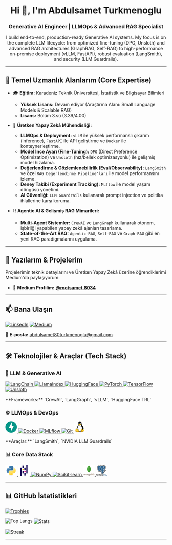 <h1 align="center">Hi 👋, I'm Abdulsamet Turkmenoglu</h1>
<h3 align="center">Generative AI Engineer | LLMOps & Advanced RAG Specialist</h3>

<p align="center">
  I build end-to-end, production-ready Generative AI systems. My focus is on the complete LLM lifecycle: from optimized fine-tuning (DPO, Unsloth) and advanced RAG architectures (GraphRAG, Self-RAG) to high-performance on-premise deployment (vLLM, FastAPI), robust evaluation (LangSmith), and security (LLM Guardrails).
</p>

---

## 🚀 Temel Uzmanlık Alanlarım (Core Expertise)

- 🎓 **Eğitim:** Karadeniz Teknik Üniversitesi, İstatistik ve Bilgisayar Bilimleri
  - **Yüksek Lisans:** Devam ediyor (Araştırma Alanı: Small Language Models & Scalable RAG)
  - **Lisans:** Bölüm 3.sü (3.39/4.00)

- 🤖 **Üretken Yapay Zekâ Mühendisliği:**
  - **LLMOps & Deployment:** `vLLM` ile yüksek performanslı çıkarım (inference), `FastAPI` ile API geliştirme ve `Docker` ile konteynerleştirme.
  - **Model İnce Ayarı (Fine-Tuning):** `DPO` (Direct Preference Optimization) ve `Unsloth` (hız/bellek optimizasyonlu) ile gelişmiş model hizalama.
  - **Değerlendirme & Gözlemlenebilirlik (Eval/Observability):** `LangSmith` ve özel `RAG Değerlendirme Pipeline'ları` ile model performansını izleme.
  - **Deney Takibi (Experiment Tracking):** `MLflow` ile model yaşam döngüsü yönetimi.
  - **AI Güvenliği:** `LLM Guardrails` kullanarak prompt injection ve politika ihlallerine karşı koruma.

- ⛓️ **Agentic AI & Gelişmiş RAG Mimarileri:**
  - **Multi-Agent Sistemler:** `CrewAI` ve `LangGraph` kullanarak otonom, işbirliği yapabilen yapay zekâ ajanları tasarlama.
  - **State-of-the-Art RAG:** `Agentic-RAG`, `Self-RAG` ve `Graph-RAG` gibi en yeni RAG paradigmalarını uygulama.

---

## 📝 Yazılarım & Projelerim

Projelerimin teknik detaylarını ve Üretken Yapay Zekâ üzerine öğrendiklerimi Medium'da paylaşıyorum:
- 📄 **Medium Profilim:** [**@rootsamet.8034**](https://medium.com/@rootsamet.8034)

---

## 📫 Bana Ulaşın

<p align="left">
  <a href="https://www.linkedin.com/in/abdulsamet-turkmenoglu" target="_blank">
    <img align="center" src="https://raw.githubusercontent.com/rahuldkjain/github-profile-readme-generator/master/src/images/icons/Social/linked-in-alt.svg" alt="LinkedIn" height="30" width="40" />
  </a>
  <a href="https://medium.com/@rootsamet.8034" target="_blank">
    <img align="center" src="https://raw.githubusercontent.com/rahuldkjain/github-profile-readme-generator/master/src/images/icons/Social/medium.svg" alt="Medium" height="30" width="40" />
  </a>
</p>

📧 **E-posta:** abdulsamet80turkmenoglu@gmail.com

---

## 🛠️ Teknolojiler & Araçlar (Tech Stack)

### 🤖 LLM & Generative AI
<p>
  <a href="https://www.langchain.com/" target="_blank">
    <img src="https://avatars.githubusercontent.com/u/120680658?s=200&v=4" width="36" height="36" alt="LangChain" />
  </a>
  <a href="https://www.llamaindex.ai/" target="_blank">
    <img src="https://avatars.githubusercontent.com/u/120197258?s=200&v=4" width="36" height="36" alt="LlamaIndex" />
  </a>
  <a href="https://huggingface.co/" target="_blank">
    <img src="https://huggingface.co/front/assets/huggingface_logo-noborder.svg" width="36" height="36" alt="HuggingFace" />
  </a>
  <a href="https://pytorch.org/" target="_blank">
    <img src="https://www.vectorlogo.zone/logos/pytorch/pytorch-icon.svg" width="36" height="36" alt="PyTorch" />
  </a>
  <a href="https://www.tensorflow.org" target="_blank">
    <img src="https://www.vectorlogo.zone/logos/tensorflow/tensorflow-icon.svg" width="36" height="36" alt="TensorFlow" />
  </a>
  <a href="httpshttps://github.com/unslothai/unsloth" target="_blank">
    <img src="https://user-images.githubusercontent.com/10042095/279432432-8d7536c6-2347-49e5-bfc3-f3c5f47c8c6a.png" width="36" height="36" alt="Unsloth" />
  </a>
</p>
**Frameworks:** `CrewAI`, `LangGraph`, `vLLM`, `HuggingFace TRL`

### ⚙️ LLMOps & DevOps
<p>
  <a href="https://fastapi.tiangolo.com/" target="_blank">
    <img src="https://raw.githubusercontent.com/devicons/devicon/master/icons/fastapi/fastapi-original.svg" width="36" height="36" alt="FastAPI" />
  </a>
  <a href="https://www.docker.com/" target="_blank">
    <img src="https://www.vectorlogo.zone/logos/docker/docker-icon.svg" width="36" height="36" alt="Docker" />
  </a>
  <a href="https://mlflow.org/" target="_blank">
    <img src="https://www.vectorlogo.zone/logos/mlflow/mlflow-icon.svg" width="36" height="36" alt="MLflow" />
  </a>
  <a href="https://git-scm.com/" target="_blank">
    <img src="https://www.vectorlogo.zone/logos/git-scm/git-scm-icon.svg" width="36" height="36" alt="Git" />
  </a>
  <a href="https://www.linux.org/" target="_blank">
    <img src="https://raw.githubusercontent.com/devicons/devicon/master/icons/linux/linux-original.svg" width="36" height="36" alt="Linux" />
  </a>
</p>
**Araçlar:** `LangSmith`, `NVIDIA LLM Guardrails`

### 📊 Core Data Stack
<p>
  <a href="https://www.python.org" target="_blank">
    <img src="https://raw.githubusercontent.com/devicons/devicon/master/icons/python/python-original.svg" width="36" height="36" alt="Python" />
  </a>
  <a href="httpshttps://pandas.pydata.org/" target="_blank">
    <img src="https://raw.githubusercontent.com/devicons/devicon/2ae2a900d2f041da66e950e4d48052658d850630/icons/pandas/pandas-original.svg" width="36" height="36" alt="Pandas" />
  </a>
  <a href="httpshttps://numpy.org/" target="_blank">
    <img src="https://www.vectorlogo.zone/logos/numpy/numpy-icon.svg" width="36" height="36" alt="NumPy" />
  </a>
  <a href="https://scikit-learn.org/" target="_blank">
    <img src="https://upload.wikimedia.org/wikipedia/commons/0/05/Scikit_learn_logo_small.svg" width="36" height="36" alt="Scikit-learn" />
  </a>
  <a href="https://www.mongodb.com/" target="_blank">
    <img src="https://raw.githubusercontent.com/devicons/devicon/master/icons/mongodb/mongodb-original-wordmark.svg" width="36" height="36" alt="MongoDB" />
  </a>
  <a href="https://www.postgresql.org" target="_blank">
    <img src="https://raw.githubusercontent.com/devicons/devicon/master/icons/postgresql/postgresql-original-wordmark.svg" width="36" height="36" alt="PostgreSQL" />
  </a>
</p>

---
## 📊 GitHub İstatistikleri

<p align="left">
  <a href="https://github.com/ryo-ma/github-profile-trophy">
    <img src="https://github-profile-trophy.vercel.app/?username=AbdulSametTurkmenoglu&theme=radical" alt="Trophies" />
  </a>
</p>
<p>
  <img align="left" src="https://github-readme-stats.vercel.app/api/top-langs?username=AbdulSametTurkmenoglu&show_icons=true&locale=en&layout=compact" alt="Top Langs" />
</p>
<p>&nbsp;<img align="center" src="https://github-readme-stats.vercel.app/api?username=AbdulSametTurkmenoglu&show_icons=true&locale=en" alt="Stats" /></p>
<p><img align="center" src="https://github-readme-streak-stats.herokuapp.com/?user=AbdulSametTurkmenoglu&theme=dark" alt="Streak" /></p>

---
